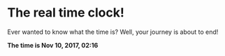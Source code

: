 # The real time clock!

Ever wanted to know what the time is? Well, your journey is about to end!

**The time is Nov 10, 2017, 02:16**